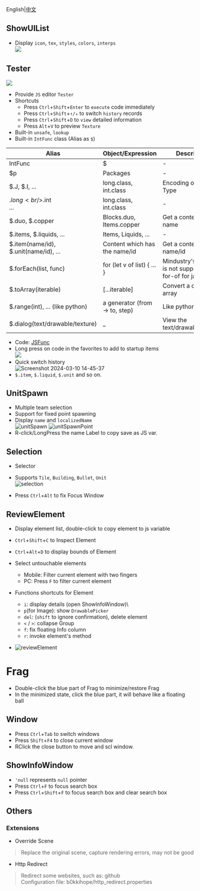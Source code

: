 English|[中文](index.md)

## ShowUIList

- Display `icon`, `tex`, `styles`, `colors`, `interps`\
  ![](./screenshots/UIList.png)

## Tester

![](./screenshots/tester.png)

- Provide `JS` editor `Tester`
- Shortcuts
    - Press `Ctrl`+`Shift`+`Enter` to `execute` code immediately
    - Press `Ctrl`+`Shift`+`↑/↓` to switch `history` records
    - Press `Ctrl`+`Shift`+`D` to `view` detailed information
    - Press `Alt`+`V` to preview `Texture`
- Built-in `unsafe`, `lookup`
- Built-in `IntFunc` class (Alias as `$`)

| Alias                                 | Object/Expression              | Description                                                     |
|---------------------------------------|--------------------------------|-----------------------------------------------------------------|
| IntFunc                               | $                              | -                                                               |
| $p                                    | Packages                       | -                                                               |
| $.J, $.I, ...                         | long.class, int.class          | Encoding of Primitive Type                                      |
| $.long<br/>$.int<br>...               | long.class, int.class          | -                                                               |
| $.duo, $.copper                       | Blocks.duo, Items.copper       | Get a content by name                                           |
| $.items, $.liquids, ...               | Items, Liquids, ...            | -                                                               |
| $.item(name/id), $.unit(name/id), ... | Content which has the name/id  | Get a content by name/id                                        |
| $.forEach(list, func)                 | for (let v of list) { ... }    | Mindustry's RhinoJS is not supported the for-of for java object |
| $.toArray(iterable)                   | [...iterable]                  | Convert a object to array                                       |
| $.range(int), ... (like python)       | a generator (from -> to, step) | Like python                                                     |
| $.dialog(text/drawable/texture)       | _                              | View the text/drawable/texture                                  |

- Code: [JSFunc](https://github.com/i-hope1/mod-tools/src/modtools/utils/JSFunc.java)
- Long press on code in the favorites to add to startup items\
  ![](./screenshots/startup.png)
- Quick switch history\
  ![Screenshot 2024-03-10 14-45-37](https://github.com/I-hope1/mod-tools/assets/78016895/4918af35-19af-4fab-b961-70bdc8679fe8)
- `$.item`, `$.liquid`, `$.unit` and so on.

## UnitSpawn

- Multiple team selection
- Support for fixed point spawning
- Display `name` and `localizedName`\
  ![unitSpawn](./screenshots/unit_spawn.png)
  ![unitSpawnPoint](./screenshots/unitspawnpoint.gif)
- R-click/LongPress the name Label to copy save as JS var.

## Selection

- Selector
- Supports `Tile`, `Building`, `Bullet`, `Unit`\
  ![selection](./screenshots/selection.png)

- Press `Ctrl`+`Alt` to fix Focus Window

## ReviewElement

- Display element list, double-click to copy element to js variable
- `Ctrl`+`Shift`+`C` to Inspect Element
- `Ctrl`+`Alt`+`D` to display bounds of Element
- Select untouchable elements
    - Mobile: Filter current element with two fingers
    - PC: Press `F` to filter current element
- Functions shortcuts for Element
    - `i`: display details (open ShowInfoWindow)\
    - `p`(for Image):  show `DrawablePicker`
    - `del`: (`shift` to ignore confirmation), delete element
    - `<` / `>`: collapse Group
    - `f`: fix floating Info column
    - `r`: invoke element's method

- ![reviewElement](./screenshots/review_element.png)

# Frag

- Double-click the blue part of Frag to minimize/restore Frag
- In the minimized state, click the blue part, it will behave like a floating ball

## Window

- Press `Ctrl`+`Tab` to switch windows
- Press `Shift`+`F4` to close current window
- RClick the close button to move and scl window.

## ShowInfoWindow

- `'null` represents `null` pointer
- Press `Ctrl`+`F` to focus search box
- Press `Ctrl`+`Shift`+`F` to focus search box and clear search box

## Others

### Extensions

- Override Scene

> Replace the original scene, capture rendering errors, may not be good

- Http Redirect

> Redirect some websites, such as: github\
> Configuration file: b0kkihope/http_redirect.properties
